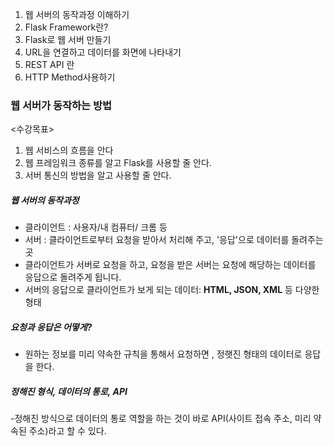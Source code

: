 
1. 웹 서버의 동작과정 이해하기
2. Flask Framework란?
3. Flask로 웹 서버 만들기
4. URL을 연결하고 데이터를 화면에 나타내기
5. REST API 란
6. HTTP Method사용하기

### 웹 서버가 동작하는 방법
<수강목표>
1. 웹 서비스의 흐름을 안다
2. 웹 프레임워크 종류를 알고 Flask를 사용할 줄 안다.
3. 서버 통신의 방법을 알고 사용할 줄 안다.

##### 웹 서버의 동작과정
- 클라이언트 : 사용자/내 컴퓨터/ 크롬 등
- 서버 : 클라이언트로부터 요청을 받아서 처리해 주고, '응답'으로 데이터를 돌려주는 곳
- 클라이언트가 서버로 요청을 하고, 요청을 받은 서버는 요청에 해당하는 데이터를 응답으로 돌려주게 됩니다.
- 서버의 응답으로 클라이언트가 보게 되는 데이터: **HTML, JSON, XML** 등 다양한 형태

##### 요청과 응답은 어떻게?
- 원하는 정보를 미리 약속한 규칙을 통해서 요청하면 , 정햇진 형태의 데이터로 응답을 한다.

##### 정해진 형식, 데이터의 통로, API
-정해진 방식으로 데이터의 통로 역할을 하는 것이 바로 API(사이트 접속 주소, 미리 약속된 주소)라고 할 수 있다.






